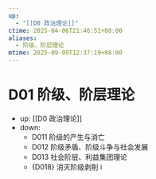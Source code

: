 ```yaml
---
up:
  - "[[D0 政治理论]]"
ctime: 2025-04-06T21:46:51+08:00
aliases:
  - 阶级、阶层理论
mtime: 2025-09-09T12:37:19+08:00
---
```


# D01 阶级、阶层理论

- up: [[D0 政治理论]]
- down:	
	- D011 阶级的产生与消亡
	- D012 阶级矛盾、阶级斗争与社会发展
	- D013 社会阶层、利益集团理论
	- {D018} 消灭阶级剥削 i
	
